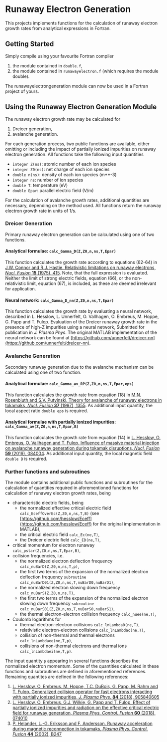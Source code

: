 # Runaway Electron Generation 
This projects implements functions for the calculation of runaway electron growth rates from analytical expressions in Fortran.

## Getting Started
Simply compile using your favourite Fortran compiler

1. the module contained in `double.f`, 
2. the module contained in `runawayelectron.f` (which requires the module double).

The runawayelectrongeneration module can now be used in a Fortran project of yours.

## Using the Runaway Electron Generation Module
The runaway electron growth rate may be calculated for 

1.  Dreicer generation,
2.  avalanche generation.

For each generation process, two public functions are available, either omitting or including the impact of partially ionized impurities on runaway electron generation. All functions take the following input quantities

* `integer Z(ns)`: atomic number of each ion species
* `integer Z0(ns)`: net charge of each ion species
* `double n(ns)`: density of each ion species (m\*\*-3)
* `integer ns`: number of ion species
* `double T`: temperature (eV)
* `double Epar`: parallel electric field (V/m)

For the calculation of avalanche growth rates, additional quantities are necessary, depending on the method used. All functions return the runaway electron growth rate in units of 1/s.

### Dreicer Generation
Primary runaway electron generation can be calculated using one of two functions.

#### Analytical formulae: `calc_Gamma_D(Z,Z0,n,ns,T,Epar)`
This function calculates the growth rate according to equations (62-64) in [J.W. Connor and R.J. Hastie. Relativistic limitations on runaway electrons, *Nucl. Fusion* **15** (1975), 415](https://doi.org/10.1088/0029-5515/15/3/007). Note, that the full expression is evaluated. Neither the limit of strong electric fields, equation (66), or the non-relativistic limit, equation (67), is included, as these are deemed irrelevant for application.

#### Neural network: `calc_Gamma_D_nn(Z,Z0,n,ns,T,Epar)`
This function calculates the growth rate by evaluating a neural network, described in L. Hesslow, L. Unnerfelt, O. Vallhagen, O. Embreus, M. Hoppe, G. Papp and T. Fulop. Evaluation of the Dreicer runaway growth rate in the presence of high-Z impurities using a neural network, Submitted for publication in *J. Plasma Phys*. The original MATLAB implementation of the neural network can be found at [https://github.com/unnerfelt/dreicer-nn](https://github.com/unnerfelt/dreicer-nn).

### Avalanche Generation
Secondary runaway generation due to the avalanche mechanism can be calculated using one of two function.

#### Analytical formulae: `calc_Gamma_av_RP(Z,Z0,n,ns,T,Epar,eps)`
This function calculates the growth rate from equation (18) in [M.N. Rosenbluth and S.V. Putvinski. Theory for avalanche of runaway electrons in tokamaks, *Nucl. Fusion* **37** (1997), 1355](https://doi.org/10.1088/0029-5515/37/10/I03). As additional input quantity, the local aspect ratio `double eps` is required.

#### Analytical formulae with partially ionized impurities: `calc_Gamma_av(Z,Z0,n,ns,T,Epar,B)`
This function calculates the growth rate from equation (14) in [L. Hesslow, O. Embreus, O. Vallhagen and T. Fulop. Influence of massive material injection on avalanche runaway generation during tokamak disruptions, *Nucl. Fusion* **59** (2019), 084004](https://doi.org/10.1088/1741-4326/ab26c2). As additional input quantity, the local magnetic field `double B` is required.

### Further functions and subroutines
The module contains additional public functions and subroutines for the calculation of quantities required in aforementioned functions for calculation of runaway electron growth rates, being

* characteristic electric fields, being 
    - the normalized effective critical electric field `calc_EceffOverEc(Z,Z0,n,ns,T,B)` (see [https://github.com/hesslow/Eceff](https://github.com/hesslow/Eceff) for the original implementation in MATLAB), 
    - the critical electric field `calc_Ec(ne,T)`, 
    - the Dreicer electric field `calc_ED(ne,T)`,
* critical momentum for electron runaway `calc_pstar(Z,Z0,n,ns,T,Epar,B)`,
* collision frequencies, i.e. 
    - the normalized electron deflection frequency `calc_nuBarD(Z,Z0,n,ns,T,p)`, 
    - the first two terms of the expansion of the normalized electron deflection frequency `subroutine calc_nuBarD01(Z,Z0,n,ns,T,nuBarD0,nuBarD1)`, 
    - the normalized electron slowing down frequency `calc_nuBarS(Z,Z0,n,ns,T)`, 
    - the first two terms of the expansion of the normalized electron slowing down frequency `subroutine calc_nuBarS01(Z,Z0,n,ns,T,nuBarS0,nuBarS1)`, 
    - the thermal electron-electron collision frequency `calc_nuee(ne,T)`,
* Coulomb logarithms for 
    - thermal electron-electron collisions `calc_lnLambda0(ne,T)`, 
    - relativistic electron-electron collisions `calc_lnLambdac(ne,T)`, 
    - collision of non-thermal and thermal electrons `calc_lnLambdaee(ne,T,p)`,
    - collisions of non-thermal electrons and thermal ions `calc_lnLambdaei(ne,T,p)`.

The input quantity `p` appearing in several functions describes the normalized electron momentum. Some of the quantities calculated in these functions and subroutines are defined in aforementioned references. Remaining quantites are defined in the following references:

1. [L. Hesslow, O. Embreus, M. Hoppe, T.C. DuBois, G. Papp, M. Rahm and T. Fulop. Generalized collision operator for fast electrons interacting with partially ionized impurities, *J. Plasma Phys.* **84** (2018), 905840605](https://doi.org/10.1017/S0022377818001113)
2. [L. Hesslow, O. Embreus, G.J. Wilkie, G. Papp and T. Fulop. Effect of partially ionized impurities and radiation on the effective critical electric field for runaway generation, *Plasma Phys. Control. Fusion* **60** (2018), 074010](https://doi.org/10.1088/1361-6587/aac33e)
3. [P. Helander, L.-G. Eriksson and F. Andersson. Runaway acceleration during magnetic reconnection in tokamaks, *Plasma Phys. Control. Fusion* **44** (2002), B247](https://doi.org/10.1088/0741-3335/44/12B/318)
